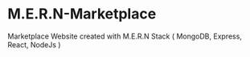 # M.E.R.N-Marketplace
Marketplace Website created with M.E.R.N Stack ( MongoDB, Express, React, NodeJs )
